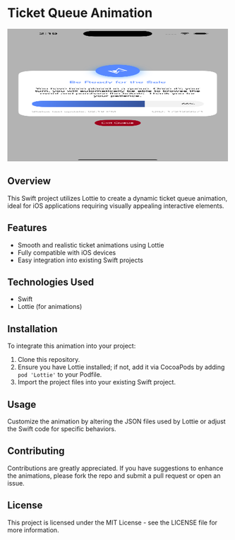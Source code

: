 # Ticket Queue Animation

<img src="screenshot/screenshot.png" width="500" height="300" alt="Ticket Queue Animation Screenshot">

## Overview
This Swift project utilizes Lottie to create a dynamic ticket queue animation, ideal for iOS applications requiring visually appealing interactive elements.

## Features
- Smooth and realistic ticket animations using Lottie
- Fully compatible with iOS devices
- Easy integration into existing Swift projects

## Technologies Used
- Swift
- Lottie (for animations)

## Installation
To integrate this animation into your project:
1. Clone this repository.
2. Ensure you have Lottie installed; if not, add it via CocoaPods by adding `pod 'Lottie'` to your Podfile.
3. Import the project files into your existing Swift project.

## Usage
Customize the animation by altering the JSON files used by Lottie or adjust the Swift code for specific behaviors.

## Contributing
Contributions are greatly appreciated. If you have suggestions to enhance the animations, please fork the repo and submit a pull request or open an issue.

## License
This project is licensed under the MIT License - see the LICENSE file for more information.
